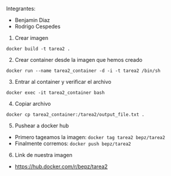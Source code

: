 Integrantes:
* Benjamin Diaz
* Rodrigo Cespedes

1. Crear imagen

`docker build -t tarea2 .`

2. Crear container desde la imagen que hemos creado

`docker run --name tarea2_container -d -i -t tarea2 /bin/sh`

3. Entrar al container y verificar el archivo

`docker exec -it tarea2_container bash`

4. Copiar archivo

`docker cp tarea2_container:/tarea2/output_file.txt .`

5. Pushear a docker hub
- Primero tageamos la imagen: `docker tag tarea2 bepz/tarea2`
- Finalmente corremos: `docker push bepz/tarea2`

6. Link de nuestra imagen
* https://hub.docker.com/r/bepz/tarea2